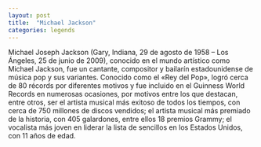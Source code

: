 ```yaml
---
layout: post
title:  "Michael Jackson"
categories: legends
---
```



Michael Joseph Jackson (Gary, Indiana, 29 de agosto de 1958 – Los Ángeles, 25 de junio de 2009), conocido en el mundo artístico como Michael Jackson, fue un cantante, compositor y bailarín estadounidense de música pop y sus variantes. Conocido como el «Rey del Pop», logró cerca de 80 récords por diferentes motivos y fue incluido en el Guinness World Records en numerosas ocasiones, por motivos entre los que destacan, entre otros, ser el artista musical más exitoso de todos los tiempos, con cerca de 750 millones de discos vendidos; el artista musical más premiado de la historia, con 405 galardones, entre ellos 18 premios Grammy; el vocalista más joven en liderar la lista de sencillos en los Estados Unidos, con 11 años de edad.

